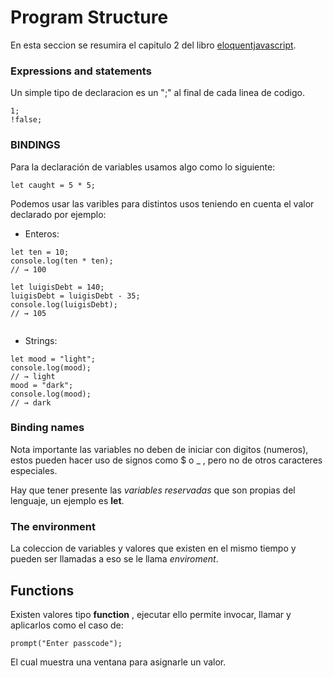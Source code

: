 # Program Structure

En esta seccion se resumira el capitulo 2 del libro [eloquentjavascript](https://eloquentjavascript.net/02_program_structure.html).

### Expressions and statements

Un simple tipo de declaracion es un ";" al final de cada linea de codigo.
```
1;
!false;
```

### BINDINGS

Para la declaración de variables usamos algo como lo siguiente:

```
let caught = 5 * 5;
```
Podemos usar las varibles para distintos usos teniendo en cuenta el valor declarado por ejemplo:

* Enteros: 
```
let ten = 10;
console.log(ten * ten);
// → 100
```

```
let luigisDebt = 140;
luigisDebt = luigisDebt - 35;
console.log(luigisDebt);
// → 105
```

``` 
```
* Strings:

```
let mood = "light";
console.log(mood);
// → light
mood = "dark";
console.log(mood);
// → dark
```

### Binding names
Nota importante las variables no deben de iniciar con digitos (numeros), estos pueden hacer uso de signos como $ o _ , pero no de otros caracteres especiales.

Hay que tener presente las _variables reservadas_ que son propias del lenguaje, un ejemplo es __let__.

### The environment 
La coleccion de variables y valores que existen en el mismo tiempo y pueden ser llamadas a eso se le llama _enviroment_.

## Functions
Existen valores tipo __function__ , ejecutar ello permite invocar, llamar y aplicarlos como el caso de:

```
prompt("Enter passcode");
```
El cual muestra una ventana para asignarle un valor.



